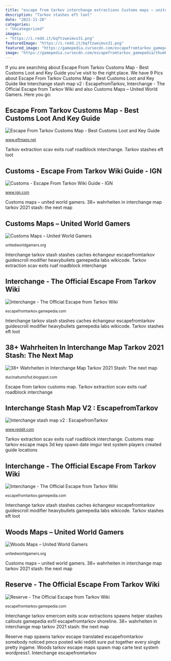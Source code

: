 ```yaml
---
title: "escape from tarkov interchange extractions Customs maps – united world gamers"
description: "Tarkov stashes eft loot"
date: "2021-11-28"
categories:
- "Uncategorized"
images:
- "https://i.redd.it/bqftzweimvx31.png"
featuredImage: "https://i.redd.it/bqftzweimvx31.png"
featured_image: "https://gamepedia.cursecdn.com/escapefromtarkov_gamepedia/thumb/f/fe/Interchange_hidden_stash_map.jpg/800px-Interchange_hidden_stash_map.jpg?version=a70ffd1a6ec5d9193edba2304ce30528"
image: "https://gamepedia.cursecdn.com/escapefromtarkov_gamepedia/thumb/f/fe/Interchange_hidden_stash_map.jpg/800px-Interchange_hidden_stash_map.jpg?version=a70ffd1a6ec5d9193edba2304ce30528"
---
```


If you are searching about Escape From Tarkov Customs Map - Best Customs Loot and Key Guide you've visit to the right place. We have 9 Pics about Escape From Tarkov Customs Map - Best Customs Loot and Key Guide like Interchange stash map v2 : EscapefromTarkov, Interchange - The Official Escape from Tarkov Wiki and also Customs Maps – United World Gamers. Here you go:

## Escape From Tarkov Customs Map - Best Customs Loot And Key Guide

![Escape From Tarkov Customs Map - Best Customs Loot and Key Guide](https://i1.wp.com/www.eftmaps.net/wp-content/uploads/2020/05/Customs_Stashes-scaled.jpg?resize=1165%2C881&amp;ssl=1 "Customs maps – united world gamers")

<small>www.eftmaps.net</small>

Tarkov extraction scav exits ruaf roadblock interchange. Tarkov stashes eft loot

## Customs - Escape From Tarkov Wiki Guide - IGN

![Customs - Escape From Tarkov Wiki Guide - IGN](https://oyster.ignimgs.com/mediawiki/apis.ign.com/escape-from-tarkov/thumb/6/69/NYefQhY.jpg/468px-NYefQhY.jpg "Interchange stash map v2 : escapefromtarkov")

<small>www.ign.com</small>

Customs maps – united world gamers. 38+ wahrheiten in interchange map tarkov 2021 stash: the next map

## Customs Maps – United World Gamers

![Customs Maps – United World Gamers](https://i1.wp.com/unitedworldgamers.org/wordpress1/wp-content/uploads/2017/12/IMG_20180109_222037_465.jpg?fit=1280%2C720&amp;ssl=1 "Tarkov extraction scav exits ruaf roadblock interchange")

<small>unitedworldgamers.org</small>

Interchange tarkov stash stashes caches échangeur escapefromtarkov guidescroll modifier heavybullets gamepedia labs wikicode. Tarkov extraction scav exits ruaf roadblock interchange

## Interchange - The Official Escape From Tarkov Wiki

![Interchange - The Official Escape from Tarkov Wiki](https://gamepedia.cursecdn.com/escapefromtarkov_gamepedia/thumb/f/fe/Interchange_hidden_stash_map.jpg/800px-Interchange_hidden_stash_map.jpg?version=a70ffd1a6ec5d9193edba2304ce30528 "Interchange tarkov stash stashes caches échangeur escapefromtarkov guidescroll modifier heavybullets gamepedia labs wikicode")

<small>escapefromtarkov.gamepedia.com</small>

Interchange tarkov stash stashes caches échangeur escapefromtarkov guidescroll modifier heavybullets gamepedia labs wikicode. Tarkov stashes eft loot

## 38+ Wahrheiten In Interchange Map Tarkov 2021 Stash: The Next Map

![38+ Wahrheiten in Interchange Map Tarkov 2021 Stash: The next map](https://lh5.googleusercontent.com/proxy/BESFOes4zgzXtGNKERWzrNBTRqXtFIEoetm7dTEULY17lDUEpjP-_gL0yCj0xDTpSIyT6rZRqZSldoMzvPileVVHyMNSnBM5bbe-rL3Jx_hMYy1cUxmcACRWj29SOgd8ykgG4Xrov2c7rh_LMaPz3IoP=w1200-h630-p-k-no-nu "38+ wahrheiten in interchange map tarkov 2021 stash: the next map")

<small>ducinaltumsfsd.blogspot.com</small>

Escape from tarkov customs map. Tarkov extraction scav exits ruaf roadblock interchange

## Interchange Stash Map V2 : EscapefromTarkov

![Interchange stash map v2 : EscapefromTarkov](https://i.redd.it/bqftzweimvx31.png "Woods maps – united world gamers")

<small>www.reddit.com</small>

Tarkov extraction scav exits ruaf roadblock interchange. Customs map tarkov escape maps 3d key spawn date imgur test system players created guide locations

## Interchange - The Official Escape From Tarkov Wiki

![Interchange - The Official Escape from Tarkov Wiki](https://static.wikia.nocookie.net/escapefromtarkov_gamepedia/images/e/e5/InterchangeMap_Updated_4.24.2020.png/revision/latest/scale-to-width-down/800?cb=20200424115934 "Woods maps – united world gamers")

<small>escapefromtarkov.gamepedia.com</small>

Interchange tarkov stash stashes caches échangeur escapefromtarkov guidescroll modifier heavybullets gamepedia labs wikicode. Tarkov stashes eft loot

## Woods Maps – United World Gamers

![Woods Maps – United World Gamers](https://i1.wp.com/unitedworldgamers.org/wordpress1/wp-content/uploads/2017/12/Woods-call-out.png?fit=1250%2C979&amp;ssl=1 "Reserve map spawns tarkov escape translated escapefromtarkov somebody noticed pmcs posted wiki reddit sure put together every single pretty ingame")

<small>unitedworldgamers.org</small>

Customs maps – united world gamers. 38+ wahrheiten in interchange map tarkov 2021 stash: the next map

## Reserve - The Official Escape From Tarkov Wiki

![Reserve - The Official Escape from Tarkov Wiki](https://gamepedia.cursecdn.com/escapefromtarkov_gamepedia/thumb/4/42/Reserve_Map_Translated.png/800px-Reserve_Map_Translated.png?version=344827daf8ea27cb04cf890212223f92 "Escape from tarkov customs map")

<small>escapefromtarkov.gamepedia.com</small>

Interchange tarkov emercom exits scav extractions spawns helper stashes callouts gamepedia exfil escapefromtarkov shoreline. 38+ wahrheiten in interchange map tarkov 2021 stash: the next map

Reserve map spawns tarkov escape translated escapefromtarkov somebody noticed pmcs posted wiki reddit sure put together every single pretty ingame. Woods tarkov escape maps spawn map carte test system wordpress1. Interchange escapefromtarkov

